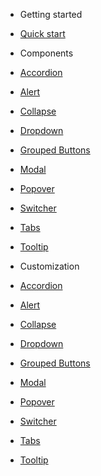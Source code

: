 - Getting started
 - [Quick start](/quickstart)

- Components
 - [Accordion](/accordion)
 - [Alert](/alert)
 - [Collapse](/collapse)
 - [Dropdown](/dropdown)
 - [Grouped Buttons](/group-buttons)
 - [Modal](/modal)
 - [Popover](/popover)
 - [Switcher](/switcher)
 - [Tabs](/tab)
 - [Tooltip](/tooltip)

- Customization
 - [Accordion](/accordion)
 - [Alert](/alert)
 - [Collapse](/collapse)
 - [Dropdown](/dropdown)
 - [Grouped Buttons](/group-buttons)
 - [Modal](/modal)
 - [Popover](/popover)
 - [Switcher](/switcher)
 - [Tabs](/tab)
 - [Tooltip](/tooltip)
